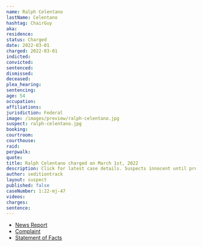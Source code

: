 ```yaml
---
name: Ralph Celentano
lastName: Celentano
hashtag: ChairGuy
aka:
residence:
status: Charged
date: 2022-03-01
charged: 2022-03-01
indicted:
convicted:
sentenced:
dismissed:
deceased:
plea_hearing:
sentencing:
age: 54
occupation:
affiliations:
jurisdiction: Federal
image: /images/preview/ralph-celentano.jpg
suspect: ralph-celentano.jpg
booking:
courtroom:
courthouse:
raid:
perpwalk:
quote:
title: Ralph Celentano charged on March 1st, 2022
description: Click for latest case details. Suspects innocent until proven guilty.
author: seditiontrack
layout: suspect
published: false
caseNumber: 1:22-mj-47
videos:
charges:
sentence:
---
```


- [News Report](https://www.nbcnews.com/politics/trump-supporter-blind-sided-capitol-cop-jan-6-arrested-fbi-rcna19330)
- [Complaint](https://www.justice.gov/usao-dc/case-multi-defendant/file/1481346/download)
- [Statement of Facts](https://www.justice.gov/usao-dc/case-multi-defendant/file/1481351/download)
